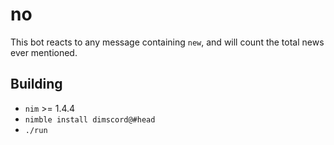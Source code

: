 # no
This bot reacts to any message containing `new`, and will count the total news ever mentioned.

## Building

- `nim` >= 1.4.4
- `nimble install dimscord@#head`
- `./run`
